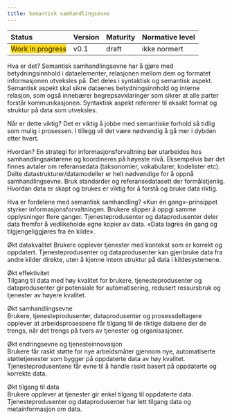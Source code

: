 ```yaml
---
title: Semantisk samhandlingsevne
---
```

| Status | Version | Maturity | Normative level |
|:-------------|:------------------|:------|:-------|
| <span style="background-color:gold">Work in progress</span> | v0.1 | draft | ikke normert |

Hva er det?
Semantisk samhandlingsevne har å gjøre med betydningsinnhold i dataelementer, relasjonen mellom dem og formatet informasjonen utveksles på. Det deles i syntaktisk og semantisk aspekt. Semantisk aspekt skal sikre dataenes betydningsinnhold og interne relasjon, som også innebærer begrepsavklaringer som sikrer at alle parter forstår kommunikasjonen. Syntaktisk aspekt refererer til eksakt format og struktur på data som utveksles.

Når er dette viktig?
Det er viktig å jobbe med semantiske forhold så tidlig som mulig i prosessen. I tillegg vil det være nødvendig å gå mer i dybden etter hvert.

Hvordan?
En strategi for informasjonsforvaltning bør utarbeides hos samhandlingsaktørene og koordineres på høyeste nivå. Eksempelvis bør det finnes avtaler om referansedata (taksonomier, vokabularer, kodelister etc). Delte datastrukturer/datamodeller er helt nødvendige for å oppnå samhandlingsevne.
Bruk standarder og referansedatasett der formålstjenlig. Hvordan data er skapt og brukes er viktig for å forstå og bruke data riktig.

Hva er fordelene med semantisk samhandling?
«Kun én gang»-prinsippet styrker informasjonsforvaltningen.
Brukere slipper å oppgi samme opplysninger flere ganger. Tjenesteprodusenter og dataprodusenter deler data fremfor å vedlikeholde egne kopier av data. 
«Data lagres én gang og tilgjengeliggjøres fra én kilde». 
 
Økt datakvalitet
Brukere opplever tjenester med kontekst som er korrekt og oppdatert. Tjenesteprodusenter og dataprodusenter kan gjenbruke data fra andre kilder direkte, uten å kjenne intern struktur på data i kildesystemene. 
 
Økt effektivitet  
Tilgang til data med høy kvalitet for brukere, tjenesteprodusenter og dataprodusenter gir potensiale for automatisering, redusert ressursbruk og tjenester av høyere kvalitet. 
 

Økt samhandlingsevne  
Brukere, tjenesteprodusenter, dataprodusenter og prosessdeltagere opplever at arbeidsprosessene får tilgang til de riktige dataene der de trengs, når det trengs på tvers av tjenester og organisasjoner. 
 
Økt endringsevne og tjenesteinnovasjon  
Brukere får raskt støtte for nye arbeidsmåter gjennom nye, automatiserte støttetjenester som bygger på oppdaterte data av høy kvalitet. Tjenesteprodusentene får evne til å handle raskt basert på oppdaterte og korrekte data. 
 
Økt tilgang til data  
Brukere opplever at tjenester gir enkel tilgang til oppdaterte data. Tjenesteprodusenter og dataprodusenter har lett tilgang data og metainformasjon om data.
